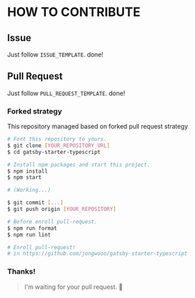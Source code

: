 # HOW TO CONTRIBUTE

## Issue

Just follow `ISSUE_TEMPLATE`. done!

## Pull Request

Just follow `PULL_REQUEST_TEMPLATE`. done!

### Forked strategy

This repository managed based on forked pull request strategy

```sh
# Fort this repository to yours.
$ git clone [YOUR_REPOSITORY_URL]
$ cd gatsby-starter-typescript

# Install npm packages and start this project.
$ npm install
$ npm start

# (Working...)

$ git commit [...]
$ git push origin [YOUR_REPOSITORY]

# Before enroll pull-request.
$ npm run format
$ npm run lint

# Enroll pull-request!
# in https://github.com/jongwooo/gatsby-starter-typescript
```

### Thanks!

> I'm waiting for your pull request. :pray:
